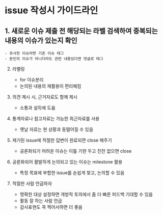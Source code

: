 # issue 작성시 가이드라인

## 1. 새로운 이슈 제출 전 해당되는 라벨 검색하여 중복되는 내용의 이슈가 있는지 확인
	- 유사한 이슈라면 기존 이슈 태그
	- 본인의 이슈가 아니더라도 관련 내용있다면 댓글로 태그
	

2. 라벨링
 	- for 이슈분리
 	- 논의된 내용의 재활용이 편리해짐


3. 의견 제시 시, 근거자료도 함께 제시 
	- 소통과 설득에 도움
	


4. 통계자료나 참고자료는 가능한 최근자료를 사용 
	- 옛날 자료는 현 상황과 동떨어질 수 있음
	


5. 제기된 issue에 적절한 답변이 완료되면 close 해주기
	- 공론화되기 어려운 이슈는 이틀 기한 두고 진전 없으면 close
	


6. 공론화되어 활발하게 논의되고 있는 이슈는 milestone 활용
	- 특정 목표에 부합한 issue를 손쉽게 찾고, 논의할 수 있음
	


7. 적절한 사람 언급하자 
	- 명확한 대상 설정하면 개방적 토의에서 좀 더 빠른 피드백 기대할 수 있음
	- 활동 잘 하는 사람 언급
	- 감사표현도 콕 찍어서하면 더 좋음
      
